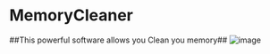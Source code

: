 # MemoryCleaner
##This powerful software allows you Clean you memory##
![image](https://github.com/user-attachments/assets/43384047-2d46-4e44-81cc-fa766619f382)
